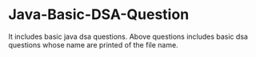 # Java-Basic-DSA-Question
It includes basic java dsa questions.
Above questions includes basic dsa questions whose name are printed of the file name.
